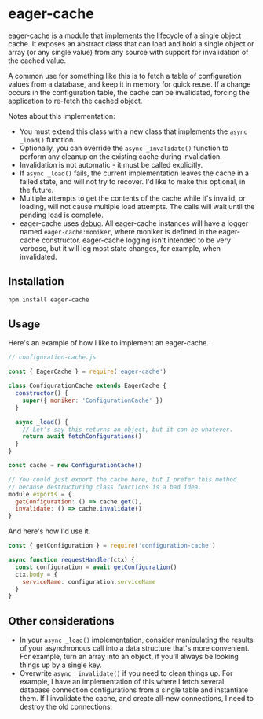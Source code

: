 # eager-cache

eager-cache is a module that implements the lifecycle of a single object cache. It exposes an abstract class that can load and hold a single object or array (or any single value) from any source with support for invalidation of the cached value.

A common use for something like this is to fetch a table of configuration values from a database, and keep it in memory for quick reuse. If a change occurs in the configuration table, the cache can be invalidated, forcing the application to re-fetch the cached object.

Notes about this implementation:
- You must extend this class with a new class that implements the `async _load()` function.
- Optionally, you can override the `async _invalidate()` function to perform any cleanup on the existing cache during invalidation.
- Invalidation is not automatic - it must be called explicitly.
- If `async _load()` fails, the current implementation leaves the cache in a failed state, and will not try to recover. I'd like to make this optional, in the future.
- Multiple attempts to get the contents of the cache while it's invalid, or loading, will not cause multiple load attempts. The calls will wait until the pending load is complete.
- eager-cache uses [debug](https://www.npmjs.com/package/debug). All eager-cache instances will have a logger named `eager-cache:moniker`, where moniker is defined in the eager-cache constructor. eager-cache logging isn't intended to be very verbose, but it will log most state changes, for example, when invalidated.

## Installation

```sh
npm install eager-cache
```

## Usage

Here's an example of how I like to implement an eager-cache.

```js
// configuration-cache.js

const { EagerCache } = require('eager-cache')

class ConfigurationCache extends EagerCache {
  constructor() {
    super({ moniker: 'ConfigurationCache' })
  }

  async _load() {
    // Let's say this returns an object, but it can be whatever.
    return await fetchConfigurations()
  }
}

const cache = new ConfigurationCache()

// You could just export the cache here, but I prefer this method
// because destructuring class functions is a bad idea.
module.exports = {
  getConfiguration: () => cache.get(),
  invalidate: () => cache.invalidate()
}
```

And here's how I'd use it.

```js
const { getConfiguration } = require('configuration-cache')

async function requestHandler(ctx) {
  const configuration = await getConfiguration()
  ctx.body = {
    serviceName: configuration.serviceName
  }
}
```

## Other considerations

- In your `async _load()` implementation, consider manipulating the results of your asynchronous call into a data structure that's more convenient. For example, turn an array into an object, if you'll always be looking things up by a single key.
- Overwrite `async _invalidate()` if you need to clean things up. For example, I have an implementation of this where I fetch several database connection configurations from a single table and instantiate them. If I invalidate the cache, and create all-new connections, I need to destroy the old connections.
